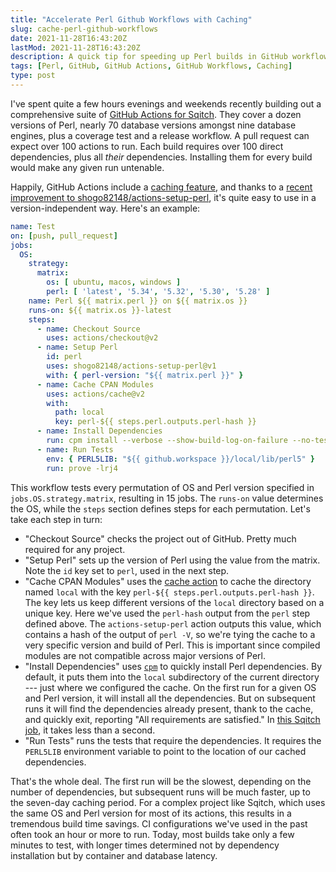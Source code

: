 ```yaml
---
title: "Accelerate Perl Github Workflows with Caching"
slug: cache-perl-github-workflows
date: 2021-11-28T16:43:20Z
lastMod: 2021-11-28T16:43:20Z
description: A quick tip for speeding up Perl builds in GitHub workflows by caching dependencies.
tags: [Perl, GitHub, GitHub Actions, GitHub Workflows, Caching]
type: post
---
```


I've spent quite a few hours evenings and weekends recently building out a
comprehensive suite of [GitHub Actions for Sqitch]. They cover a dozen versions
of Perl, nearly 70 database versions amongst nine database engines, plus a
coverage test and a release workflow. A pull request can expect over 100 actions
to run. Each build requires over 100 direct dependencies, plus all *their*
dependencies. Installing them for every build would make any given run
untenable.

Happily, GitHub Actions include a [caching feature], and thanks to a
[recent improvement to shogo82148/actions-setup-perl][perl-version],
it's quite easy to use in a version-independent way. Here's an example:

``` yaml
name: Test
on: [push, pull_request]
jobs:
  OS:
    strategy:
      matrix:
        os: [ ubuntu, macos, windows ]
        perl: [ 'latest', '5.34', '5.32', '5.30', '5.28' ]
    name: Perl ${{ matrix.perl }} on ${{ matrix.os }}
    runs-on: ${{ matrix.os }}-latest
    steps:
      - name: Checkout Source
        uses: actions/checkout@v2
      - name: Setup Perl
        id: perl
        uses: shogo82148/actions-setup-perl@v1
        with: { perl-version: "${{ matrix.perl }}" }
      - name: Cache CPAN Modules
        uses: actions/cache@v2
        with:
          path: local
          key: perl-${{ steps.perl.outputs.perl-hash }}
      - name: Install Dependencies
        run: cpm install --verbose --show-build-log-on-failure --no-test --cpanfile cpanfile
      - name: Run Tests
        env: { PERL5LIB: "${{ github.workspace }}/local/lib/perl5" }
        run: prove -lrj4
```

This workflow tests every permutation of OS and Perl version specified in
`jobs.OS.strategy.matrix`, resulting in 15 jobs. The `runs-on` value determines
the OS, while the `steps` section defines steps for each permutation. Let's take
each step in turn:

*   "Checkout Source" checks the project out of GitHub. Pretty much required for
    any project.
*   "Setup Perl" sets up the version of Perl using the value from the matrix.
    Note the `id` key set to `perl`, used in the next step.
*   "Cache CPAN Modules" uses the [cache action] to cache the directory named
    `local` with the key `perl-${{ steps.perl.outputs.perl-hash }}`. The key
    lets us keep different versions of the `local` directory based on a unique
    key. Here we've used the `perl-hash` output from the `perl` step defined
    above. The `actions-setup-perl` action outputs this value, which contains a
    hash of the output of `perl -V`, so we're tying the cache to a very specific
    version and build of Perl. This is important since compiled modules are not
    compatible across major versions of Perl.
*   "Install Dependencies" uses [`cpm`] to quickly install Perl dependencies. By
    default, it puts them into the `local` subdirectory of the current directory
    --- just where we configured the cache. On the first run for a given OS and
    Perl version, it will install all the dependencies. But on subsequent runs
    it will find the dependencies already present, thank to the cache, and
    quickly exit, reporting "All requirements are satisfied." In [this Sqitch
    job], it takes less than a second.
*   "Run Tests" runs the tests that require the dependencies. It requires the
    `PERL5LIB` environment variable to point to the location of our cached
    dependencies.

That's the whole deal. The first run will be the slowest, depending on the
number of dependencies, but subsequent runs will be much faster, up to the
seven-day caching period. For a complex project like Sqitch, which uses the same
OS and Perl version for most of its actions, this results in a tremendous build
time savings. CI configurations we've used in the past often took an hour or
more to run. Today, most builds take only a few minutes to test, with longer
times determined not by dependency installation but by container and database
latency.

  [GitHub Actions for Sqitch]: https://github.com/sqitchers/sqitch/actions
  [caching feature]:
     https://docs.github.com/en/actions/advanced-guides/caching-dependencies-to-speed-up-workflows
     "GitHub Actions: “Caching dependencies to speed up workflows”"
  [perl-version]: https://github.com/shogo82148/actions-setup-perl/pull/892
  [cache action]: https://github.com/actions/cache
  [`cpm`]: https://metacpan.org/dist/App-cpm/view/script/cpm
    "cpm - a fast CPAN module installer"
  [this Sqitch job]:
    https://github.com/sqitchers/sqitch/runs/4275487924?check_suite_focus=true